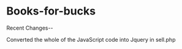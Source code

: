 Books-for-bucks
===============

Recent Changes--

Converted the whole of the JavaScript code into Jquery in sell.php
